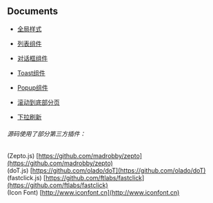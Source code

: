 ## Documents

- [全局样式](global.md)

- [列表组件](list.md)

- [对话框组件](dialog.md)

- [Toast组件](toast.md)

- [Popup组件](popup.md)

- [滚动到底部分页](rollPage.md)

- [下拉刷新](pullToRefresh.md)

###### 源码使用了部分第三方插件：<br/>
(Zepto.js) [https://github.com/madrobby/zepto](https://github.com/madrobby/zepto)<br/>
(doT.js) [https://github.com/olado/doT](https://github.com/olado/doT)<br/>
(fastclick.js) [https://github.com/ftlabs/fastclick](https://github.com/ftlabs/fastclick)<br/>
(Icon Font) [http://www.iconfont.cn](http://www.iconfont.cn)
